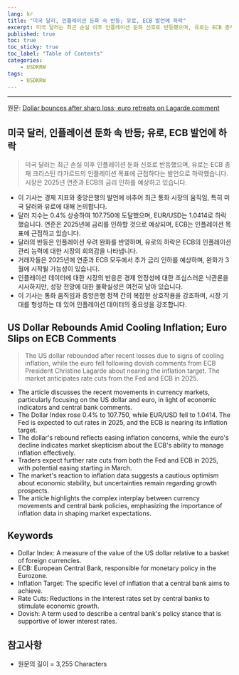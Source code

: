 ```yaml
---
lang: kr
title: "미국 달러, 인플레이션 둔화 속 반등; 유로, ECB 발언에 하락"
excerpt: 미국 달러는 최근 손실 이후 인플레이션 둔화 신호로 반등했으며, 유로는 ECB 총재 크리스틴 라가르드의 인플레이션 목표에 근접하다는 발언으로 하락했습니다. 시장은 2025년 연준과 ECB의 금리 인하를 예상하고 있습니다.
published: true
toc: true
toc_sticky: true
toc_label: "Table of Contents"
categories:
    - USDKRW
tags:
    - USDKRW
---
```


---

  원문: [Dollar bounces after sharp loss; euro retreats on Lagarde comment](https://www.investing.com/news/forex-news/dollar-bounces-after-sharp-loss-euro-retreats-on-lagarde-comment-3786403)

## 미국 달러, 인플레이션 둔화 속 반등; 유로, ECB 발언에 하락

> 미국 달러는 최근 손실 이후 인플레이션 둔화 신호로 반등했으며, 유로는 ECB 총재 크리스틴 라가르드의 인플레이션 목표에 근접하다는 발언으로 하락했습니다. 시장은 2025년 연준과 ECB의 금리 인하를 예상하고 있습니다.


- 이 기사는 경제 지표와 중앙은행의 발언에 비추어 최근 통화 시장의 움직임, 특히 미국 달러와 유로에 대해 논의합니다.
- 달러 지수는 0.4% 상승하여 107.750에 도달했으며, EUR/USD는 1.0414로 하락했습니다. 연준은 2025년에 금리를 인하할 것으로 예상되며, ECB는 인플레이션 목표에 근접하고 있습니다.
- 달러의 반등은 인플레이션 우려 완화를 반영하며, 유로의 하락은 ECB의 인플레이션 관리 능력에 대한 시장의 회의감을 나타냅니다.
- 거래자들은 2025년에 연준과 ECB 모두에서 추가 금리 인하를 예상하며, 완화가 3월에 시작될 가능성이 있습니다.
- 인플레이션 데이터에 대한 시장의 반응은 경제 안정성에 대한 조심스러운 낙관론을 시사하지만, 성장 전망에 대한 불확실성은 여전히 남아 있습니다.
- 이 기사는 통화 움직임과 중앙은행 정책 간의 복잡한 상호작용을 강조하며, 시장 기대를 형성하는 데 있어 인플레이션 데이터의 중요성을 강조합니다.

## US Dollar Rebounds Amid Cooling Inflation; Euro Slips on ECB Comments

> The US dollar rebounded after recent losses due to signs of cooling inflation, while the euro fell following dovish comments from ECB President Christine Lagarde about nearing the inflation target. The market anticipates rate cuts from the Fed and ECB in 2025.


- The article discusses the recent movements in currency markets, particularly focusing on the US dollar and euro, in light of economic indicators and central bank comments.
- The Dollar Index rose 0.4% to 107.750, while EUR/USD fell to 1.0414. The Fed is expected to cut rates in 2025, and the ECB is nearing its inflation target.
- The dollar's rebound reflects easing inflation concerns, while the euro's decline indicates market skepticism about the ECB's ability to manage inflation effectively.
- Traders expect further rate cuts from both the Fed and ECB in 2025, with potential easing starting in March.
- The market's reaction to inflation data suggests a cautious optimism about economic stability, but uncertainties remain regarding growth prospects.
- The article highlights the complex interplay between currency movements and central bank policies, emphasizing the importance of inflation data in shaping market expectations.

## Keywords

- Dollar Index: A measure of the value of the US dollar relative to a basket of foreign currencies.
- ECB: European Central Bank, responsible for monetary policy in the Eurozone.
- Inflation Target: The specific level of inflation that a central bank aims to achieve.
- Rate Cuts: Reductions in the interest rates set by central banks to stimulate economic growth.
- Dovish: A term used to describe a central bank's policy stance that is supportive of lower interest rates.

## 참고사항

- 원문의 길이 = 3,255 Characters

